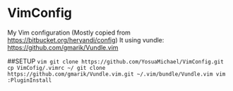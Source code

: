 VimConfig
=========

My Vim configuration
(Mostly copied from https://bitbucket.org/heryandi/config)
It using vundle: https://github.com/gmarik/Vundle.vim

##SETUP
    ```vim
    git clone https://github.com/YosuaMichael/VimConfig.git
    cp VimCofig/.vimrc ~/
    git clone https://github.com/gmarik/Vundle.vim.git ~/.vim/bundle/Vundle.vim
    vim
    :PluginInstall
    ```
